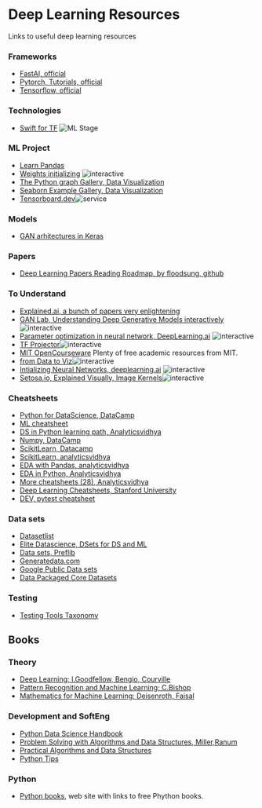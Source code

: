 # Deep Learning Resources
Links to useful deep learning resources

### Frameworks
* [FastAI, official](https://course.fast.ai/)
* [Pytorch, Tutorials, official](https://pytorch.org/tutorials/)
* [Tensorflow, official](https://www.tensorflow.org/learn)

### Technologies
* [Swift for TF](https://colab.research.google.com/github/zaidalyafeai/Notebooks/blob/master/TF_Swift.ipynb#scrollTo=Snub2EZdCKKb) ![ML Stage](https://img.shields.io/badge/-Colab-yellow.svg?style=popout&logo=https://colab.research.google.com/img/colab_favicon_256px.png)

### ML Project

* [Learn Pandas](https://bitbucket.org/hrojas/learn-pandas/src/master/)
* [Weights initializing](http://www.deeplearning.ai/ai-notes/initialization/#utm_source=social&utm_medium=linkedin&utm_campaign=AINotesInitializationDiscussion1)
![interactive](https://img.shields.io/badge/-interactive-blue.svg?style=popout&logo)
* [The Python graph Gallery, Data Visualization](https://python-graph-gallery.com/all-charts/)
* [Seaborn Example Gallery, Data Visualization](https://seaborn.pydata.org/examples/index.html)
* [Tensorboard.dev](https://tensorboard.dev/)![service](https://img.shields.io/badge/-service-yellowgreen.svg?style=popout&logo)

### Models
* [GAN arhitectures in Keras](https://github.com/eriklindernoren/Keras-GAN)

### Papers
* [Deep Learning Papers Reading Roadmap, by floodsung, github](https://github.com/floodsung/Deep-Learning-Papers-Reading-Roadmap)

### To Understand
* [Explained.ai, a bunch of papers very enlightening](https://explained.ai/)
* [GAN Lab, Understanding Deep Generative Models interactively](https://poloclub.github.io/ganlab/)![interactive](https://img.shields.io/badge/-interactive-blue.svg?style=popout&logo)
* [Parameter optimization in neural network, DeepLearning.ai](https://www.deeplearning.ai/ai-notes/optimization/?utm_source=social&utm_medium=linkedin&utm_campaign=BlogAINotesOptimizationAugust272019)
![interactive](https://img.shields.io/badge/-interactive-blue.svg?style=popout&logo)
* [TF Projector](https://projector.tensorflow.org/)![interactive](https://img.shields.io/badge/-interactive-blue.svg?style=popout&logo)
* [MIT OpenCourseware](https://ocw.mit.edu/courses/?fbclid=IwAR2RAv1QjpnoQgkZjFLPgu8BCGK0ZsuEWaB76YQz53_eH_IPiYj1s1As5gA) Plenty of free academic resources from MIT.
* [from Data to Viz](https://www.data-to-viz.com/#explore)![interactive](https://img.shields.io/badge/-interactive-blue.svg?style=popout&logo)
* [Intializing Neural Networks, deeplearning.ai](http://www.deeplearning.ai/ai-notes/initialization/) ![interactive](https://img.shields.io/badge/-interactive-blue.svg?style=popout&logo)
* [Setosa.io, Explained Visually, Image Kernels](http://setosa.io/ev/image-kernels/)![interactive](https://img.shields.io/badge/-interactive-blue.svg?style=popout&logo)

### Cheatsheets
* [Python for DataScience, DataCamp](https://s3.amazonaws.com/assets.datacamp.com/blog_assets/PythonForDataScience.pdf)
* [ML cheatsheet](https://ml-cheatsheet.readthedocs.io/en/latest/index.html)
* [DS in Python learning path, Analyticsvidhya](https://www.analyticsvidhya.com/blog/2015/05/infographic-quick-guide-learn-python-data-science/)
* [Numpy, DataCamp](https://s3.amazonaws.com/assets.datacamp.com/blog_assets/Numpy_Python_Cheat_Sheet.pdf)
* [ScikitLearn, Datacamp](https://datacamp-community-prod.s3.amazonaws.com/5433fa18-9f43-44cc-b228-74672efcd116)
* [ScikitLearn, analyticsvidhya](https://www.analyticsvidhya.com/infographics/Scikit-Learn-Infographic.pdf)
* [EDA with Pandas, analyticsvidhya](https://www.analyticsvidhya.com/blog/2015/07/11-steps-perform-data-analysis-pandas-python/)
* [EDA in Python, Analyticsvidhya](https://www.analyticsvidhya.com/blog/2015/06/infographic-cheat-sheet-data-exploration-python/)
* [More cheatsheets (28), Analyticsvidhya](https://www.analyticsvidhya.com/blog/2017/02/top-28-cheat-sheets-for-machine-learning-data-science-probability-sql-big-data/)
* [Deep Learning Cheatsheets, Stanford University](https://stanford.edu/~shervine/teaching/cs-229/cheatsheet-deep-learning)
* [DEV, pytest cheatsheet](https://gist.github.com/kwmiebach/3fd49612ef7a52b5ce3a)

### Data sets
 * [Datasetlist](https://www.datasetlist.com/)
 * [Elite Datascience, DSets for DS and ML](https://elitedatascience.com/datasets)
 * [Data sets, Preflib](http://www.preflib.org/data/)
 * [Generatedata.com](https://www.generatedata.com/)
 * [Google Public Data sets](https://cloud.google.com/public-datasets/)
 * [Data Packaged Core Datasets](https://github.com/datasets)

### Testing
* [Testing Tools Taxonomy](https://wiki.python.org/moin/PythonTestingToolsTaxonomy)


## Books

### Theory
* [Deep Learning; I.Goodfellow, Bengio, Courville](https://www.deeplearningbook.org/)
* [Pattern Recognition and Machine Learning; C.Bishop](http://users.isr.ist.utl.pt/~wurmd/Livros/school/Bishop%20-%20Pattern%20Recognition%20And%20Machine%20Learning%20-%20Springer%20%202006.pdf)
* [Mathematics for Machine Learning; Deisenroth, Faisal](https://mml-book.github.io/book/mml-book.pdf)

### Development and SoftEng
* [Python Data Science Handbook](https://jakevdp.github.io/PythonDataScienceHandbook/)
* [Problem Solving with Algorithms and
Data Structures, Miller,Ranum](https://www.cs.auckland.ac.nz/compsci105s1c/resources/ProblemSolvingwithAlgorithmsandDataStructures.pdf)
* [Practical Algorithms and Data Structures](https://bradfieldcs.com/algos/)
* [Python Tips](https://book.pythontips.com/en/latest/index.html)

### Python
* [Python books](https://pythonbooks.org/), web site with links to free Phython books.


